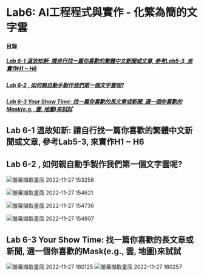 # Lab6: AI工程程式與實作 - 化繁為簡的文字雲

<a name="000"/>

#### 目錄

##### [Lab 6-1 溫故知新: 請自行找一篇你喜歡的繁體中文新聞或文章, 參考Lab5-3, 來實作H1 ~ H6](#001)
##### [Lab 6-2 , 如何親自動手製作我們第一個文字雲呢?](#002)
##### [Lab 6-3 Your Show Time: 找一篇你喜歡的長文章或新聞, 選一個你喜歡的Mask(e.g., 雲, 地圖)來試試](#003)

<a name="001"/>

## Lab 6-1 溫故知新: 請自行找一篇你喜歡的繁體中文新聞或文章, 參考Lab5-3, 來實作H1 ~ H6

<a name="002"/>

## Lab 6-2 , 如何親自動手製作我們第一個文字雲呢?

![螢幕擷取畫面 2022-11-27 153258](https://user-images.githubusercontent.com/89327102/204124782-b89beb52-6ecb-4cab-95a9-edcf0d3788d1.jpg)

![螢幕擷取畫面 2022-11-27 154621](https://user-images.githubusercontent.com/89327102/204124786-0179f783-38d8-4824-b8ae-0f4d51234cbe.jpg)


![螢幕擷取畫面 2022-11-27 154736](https://user-images.githubusercontent.com/89327102/204124792-cc115748-0a36-4dd5-8e07-36004ec0c7e6.jpg)

![螢幕擷取畫面 2022-11-27 154907](https://user-images.githubusercontent.com/89327102/204124793-d56dcc96-e577-430e-9229-24d0845c6a1a.jpg)


<a name="003"/>

## Lab 6-3 Your Show Time: 找一篇你喜歡的長文章或新聞, 選一個你喜歡的Mask(e.g., 雲, 地圖)來試試

 ![螢幕擷取畫面 2022-11-27 160125](https://user-images.githubusercontent.com/89327102/204125158-d310b17a-64e5-42f9-b2b7-9b5b354e4afa.jpg)
![螢幕擷取畫面 2022-11-27 160257](https://user-images.githubusercontent.com/89327102/204125161-c5b62a25-2564-4d10-b990-e25b726c7b94.jpg)
